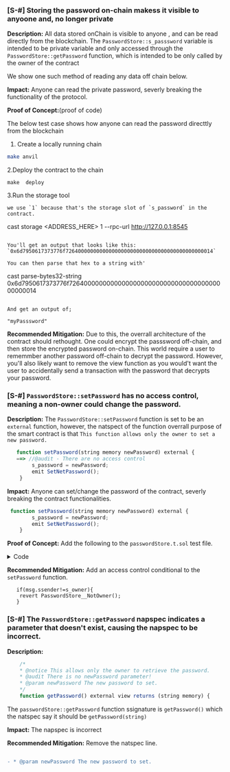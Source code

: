 <!-- (1)Convince the protocol this is an issue
(2) How bad this issue is 
(3) How to fix the issue -->



<!-- ### [S-#] TITLE (Root Cause + Impact) -->
<!-- ### [S-#] Variables stored in storage on-chain are visible to anyone , no matter the solidity visibility keyword meaning the password is actually not a private pasword -->


<!-- Shorter form -->
### [S-#] Storing the password on-chain makess it visible to anyoone and, no longer private

**Description:** All data stored onChain is visible to anyone , and can be read directly from the blockchain. The `PasswordStore::s_passsword` variable is intended to be private variable and only accessed through the `PasswordStore::getPassword` function, which is intended to be only called by the owner of the contract

We show one such method of reading any data off chain below.

**Impact:**  Anyone can read the private password, severly breaking the functionality of the protocol.

**Proof of Concept:**(proof of code)

The below test case shows how anyone can read the password directtly from the blockchain

1. Create a locally running chain
```bash
make anvil
```

2.Deploy the contract to the chain
```
make  deploy
```

3.Run the storage tool
```
we use `1` because that's the storage slot of `s_password` in the contract.
```
cast storage <ADDRESS_HERE>  1 --rpc-url http://127.0.0.1:8545
```

You'll get an output that looks like this:
`0x6d7950617373776f726400000000000000000000000000000000000000000014`

You can then parse that hex to a string with'

```
cast parse-bytes32-string 0x6d7950617373776f726400000000000000000000000000000000000000000014
```

And get an output of;

"myPasssword"
```


**Recommended Mitigation:**  Due to this, the overrall architecture of the contract should rethought. One could encrypt the passsword off-chain, and then store the encrypted password on-chain. This world require a user to rememmber another password off-chain to  decrypt the password. However, you'll also likely want to remove the view function as you would't want the user to accidentally send a transaction with the password that decrypts your password.






### [S-#] `PasswordStore::setPassword` has no access control, meaning a non-owner could change the password.

**Description:** The `PasswordStore::setPassword` function is set to be an `external` function, however, the natspect of the function overrall purpose of the smart contract is that `This function allows only the owner to set a new password.`

```javascript
   function setPassword(string memory newPassword) external {
   ==> //@audit - There are no access control
        s_password = newPassword;
        emit SetNetPassword();
    }
```

**Impact:** Anyone can set/change the password of the contract, severly breaking the contract functionalities.

```javascript
 function setPassword(string memory newPassword) external {
        s_password = newPassword;
        emit SetNetPassword();
    }

```

**Proof of Concept:** Add the following to the `passwordStore.t.sol` test file.
<details>
    <summary>Code</summary>
    ```javascript

        function test_anyone_can_get_password(address randomAddress) public {
            //to be sure that the caller iss not the owner
            vm.assume(randomAddress != owner);

            vm.prank(randomAddress);
            string memory expectedPassword = "myNewPassword";
            passwordStore.setPassword(expectedPassword);

            vm.prank(owner);
            string memory actualPassword = passwordStore.getPassword();

            //comparing if the actual password is the same ass the  expected one
            assertEq(actualPassword, expectedPassword);
        }
    ```
</details>



**Recommended Mitigation:**  Add an access control conditional to the `setPassword` function.

```javasscript
   if(msg.ssender!=s_owner){
    revert PasswordStore__NotOwner();
   }
```




### [S-#] The `PasswordStore::getPassword` napspec indicates a parameter that doesn't exist, causing the napspec to be incorrect.

**Description:** 
```javascript
    /*
    * @notice This allows only the owner to retrieve the password.
    * @audit There is no newPassword parameter!
    * @param newPassword The new password to set.
    */
    function getPassword() external view returns (string memory) {

```
The `passwordStore::getPassword` function ssignature is `getPassword()` which the natspec say it should be `getPassword(string)`

**Impact:**  The napspec is incorrect


**Recommended Mitigation:** Remove the natspec line.

```diff

- * @param newPassword The new password to set.
```

